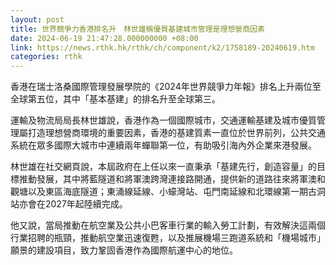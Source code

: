 ```yaml
---
layout: post
title: 世界競爭力香港排名升　林世雄稱優質基建城市管理是理想營商因素
date: 2024-06-19 21:47:28.000000000 +08:00
link: https://news.rthk.hk/rthk/ch/component/k2/1758189-20240619.htm
categories: rthk
---
```


香港在瑞士洛桑國際管理發展學院的《2024年世界競爭力年報》排名上升兩位至全球第五位，其中「基本基建」的排名升至全球第三。

運輸及物流局局長林世雄說，香港作為一個國際城市，交通運輸基建及城市優質管理屬打造理想營商環境的重要因素，香港的基建質素一直位於世界前列，公共交通系統在眾多國際大城市中連續兩年蟬聯第一位，有助吸引海內外企業來港發展。

林世雄在社交網頁說，本屆政府在上任以來一直秉承「基建先行，創造容量」的目標推動發展，其中將藍隧道和將軍澳跨灣連接路開通，提供新的道路往來將軍澳和觀塘以及東區海底隧道；東涌線延線、小蠔灣站、屯門南延線和北環線第一期古洞站亦會在2027年起陸續完成。

他又說，當局推動在航空業及公共小巴客車行業的輸入勞工計劃，有效解決這兩個行業招聘的瓶頸，推動航空業迅速復甦，以及推展機場三跑道系統和「機場城市」願景的建設項目，致力鞏固香港作為國際航運中心的地位。
